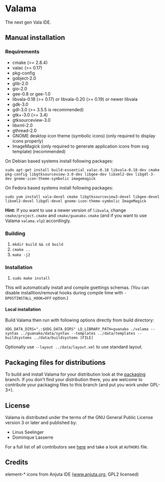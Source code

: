 # Valama #

The next gen Vala IDE.

## Manual installation ##

### Requirements
 * cmake (>= 2.8.4)
 * valac (>= 0.17)
 * pkg-config
 * gobject-2.0
 * glib-2.0
 * gio-2.0
 * gee-0.8 or gee-1.0
 * libvala-0.18 (>= 0.17) or libvala-0.20 (>= 0.19) or newer libvala
 * gdk-3.0
 * gdl-3.0 (>= 3.5.5 is recommended)
 * gtk+-3.0 (>= 3.4)
 * gtksourceview-3.0
 * libxml-2.0
 * gthread-2.0
 * GNOME desktop icon theme (symbolic icons) (only required to display icons properly)
 * ImageMagick (only required to generate application icons from svg template) (recommended)

On Debian based systems install following packages:

    sudo apt-get install build-essential valac-0.18 libvala-0.18-dev cmake pkg-config libgtksourceview-3.0-dev libgee-dev libxml2-dev libgdl-3-dev gnome-icon-theme-symbolic imagemagick

On Fedora based systems install following packages:

    sudo yum install vala-devel cmake libgtksourceview3-devel libgee-devel libxml2-devel libgdl-devel gnome-icon-theme-symbolic ImageMagick

**Hint:** If you want to use a newer version of `libvala`, change  `cmake/project.cmake` and `cmake/guanako.cmake` (and if you want to use Valama `valama.vlp`) accordingly.

### Building ###
 1. `mkdir build && cd build`
 1. `cmake ..`
 1. `make -j2`

### Installation ###
 1. `sudo make install`

This will automatically install and compile gsettings schemas. (You can
disable installtion/removal hooks during compile time with
`-DPOSTINSTALL_HOOK=OFF` option.)

#### Local installation ####
Build Valama then run with following options directly from build directory:

    XDG_DATA_DIRS=".:$XDG_DATA_DIRS" LD_LIBRARY_PATH=guanako ./valama --syntax ../guanako/data/syntax --templates ../data/templates --buildsystems ../data/buildsystems [FILE]

Optionally use `--layout ../data/layout.xml` to use standard layout.


## Packaging files for distributions ##
To build and install Valama for your distribution look at the [packaging](https://github.com/Valama/valama/tree/packaging) branch. If you don't find your distribution there, you are welcome to contribute your packaging files to this branch (and put you work under GPL-3+).

## License ##
Valama is distributed under the terms of the GNU General Public License version 3 or later and published by:
 * Linus Seelinger
 * Dominique Lasserre

For a full list of all contributors see [here](https://github.com/Valama/valama/graphs/contributors) and take a look at `AUTHORS` file.

## Credits ##
element-\* icons from Anjuta IDE (www.anjuta.org, GPL2 licensed)

